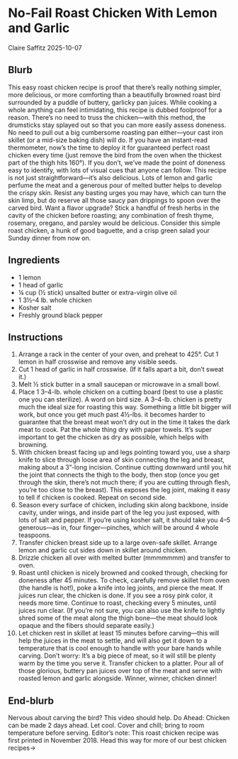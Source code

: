 # No-Fail Roast Chicken With Lemon and Garlic
Claire Saffitz
2025-10-07

## Blurb

This easy roast chicken recipe is proof that there’s really nothing
simpler, more delicious, or more comforting than a beautifully browned
roast bird surrounded by a puddle of buttery, garlicky pan juices. While
cooking a whole anything can feel intimidating, this recipe is dubbed
foolproof for a reason. There’s no need to truss the chicken—with this
method, the drumsticks stay splayed out so that you can more easily
assess doneness. No need to pull out a big cumbersome roasting pan
either—your cast iron skillet (or a mid-size baking dish) will do. If
you have an instant-read thermometer, now’s the time to deploy it for
guaranteed perfect roast chicken every time (just remove the bird from
the oven when the thickest part of the thigh hits 160°). If you don’t,
we’ve made the point of doneness easy to identify, with lots of visual
cues that anyone can follow. This recipe is not just
straightforward—it’s also delicious. Lots of lemon and garlic perfume
the meat and a generous pour of melted butter helps to develop the
crispy skin. Resist any basting urges you may have, which can turn the
skin limp, but do reserve all those saucy pan drippings to spoon over
the carved bird. Want a flavor upgrade? Stick a handful of fresh herbs
in the cavity of the chicken before roasting; any combination of fresh
thyme, rosemary, oregano, and parsley would be delicious. Consider this
simple roast chicken, a hunk of good baguette, and a crisp green salad
your Sunday dinner from now on.

## Ingredients

- 1 lemon
- 1 head of garlic
- ¼ cup (½ stick) unsalted butter or extra-virgin olive oil
- 1 3½–4 lb. whole chicken
- Kosher salt
- Freshly ground black pepper

## Instructions

1.  Arrange a rack in the center of your oven, and preheat to 425°. Cut
    1 lemon in half crosswise and remove any visible seeds.
2.  Cut 1 head of garlic in half crosswise. (If it falls apart a bit,
    don’t sweat it.)
3.  Melt ½ stick butter in a small saucepan or microwave in a small
    bowl.
4.  Place 1 3–4-lb. whole chicken on a cutting board (best to use a
    plastic one you can sterilize). A word on bird size. A 3–4-lb.
    chicken is pretty much the ideal size for roasting this way.
    Something a little bit bigger will work, but once you get much past
    4½-lbs. it becomes harder to guarantee that the breast meat won’t
    dry out in the time it takes the dark meat to cook. Pat the whole
    thing dry with paper towels. It’s super important to get the chicken
    as dry as possible, which helps with browning.
5.  With chicken breast facing up and legs pointing toward you, use a
    sharp knife to slice through loose area of skin connecting the leg
    and breast, making about a 3”-long incision. Continue cutting
    downward until you hit the joint that connects the thigh to the
    body, then stop (once you get through the skin, there’s not much
    there; if you are cutting through flesh, you’re too close to the
    breast). This exposes the leg joint, making it easy to tell if
    chicken is cooked. Repeat on second side.
6.  Season every surface of chicken, including skin along backbone,
    inside cavity, under wings, and inside part of the leg you just
    exposed, with lots of salt and pepper. If you’re using kosher salt,
    it should take you 4–5 generous—as in, four finger—pinches, which
    will be around 4 whole teaspoons.
7.  Transfer chicken breast side up to a large oven-safe skillet.
    Arrange lemon and garlic cut sides down in skillet around chicken.
8.  Drizzle chicken all over with melted butter (mmmmmmm) and transfer
    to oven.
9.  Roast until chicken is nicely browned and cooked through, checking
    for doneness after 45 minutes. To check, carefully remove skillet
    from oven (the handle is hot!), poke a knife into leg joints, and
    pierce the meat. If juices run clear, the chicken is done. If you
    see a rosy pink color, it needs more time. Continue to roast,
    checking every 5 minutes, until juices run clear. (If you’re not
    sure, you can also use the knife to lightly shred some of the meat
    along the thigh bone—the meat should look opaque and the fibers
    should separate easily.)
10. Let chicken rest in skillet at least 15 minutes before carving—this
    will help the juices in the meat to settle, and will also get it
    down to a temperature that is cool enough to handle with your bare
    hands while carving. Don’t worry: It’s a big piece of meat, so it
    will still be plenty warm by the time you serve it. Transfer chicken
    to a platter. Pour all of those glorious, buttery pan juices over
    top of the meat and serve with roasted lemon and garlic alongside.
    Winner, winner, chicken dinner!

## End-blurb

Nervous about carving the bird? This video should help. Do Ahead:
Chicken can be made 2 days ahead. Let cool. Cover and chill; bring to
room temperature before serving. Editor’s note: This roast chicken
recipe was first printed in November 2018. Head this way for more of our
best chicken recipes→
